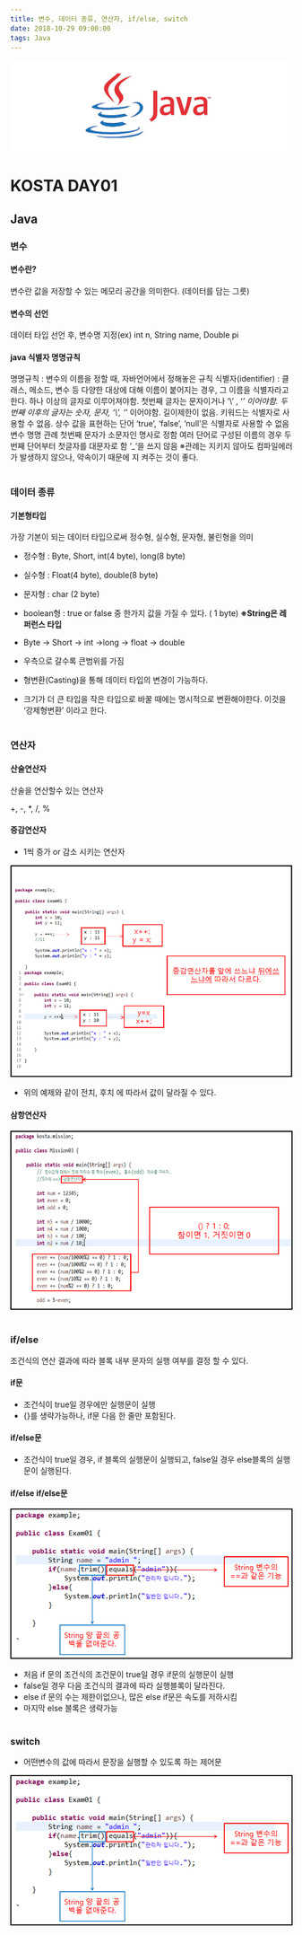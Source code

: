 ```yaml
---
title: 변수, 데이터 종류, 연산자, if/else, switch
date: 2018-10-29 09:00:00
tags: Java
---
```

![Java](/images/javaimage.png)
# KOSTA DAY01
## Java

### 변수
#### 변수란?
변수란 값을 저장할 수 있는 메모리 공간을 의미한다.
(데이터를 담는 그릇)
#### 변수의 선언
데이터 타입 선언 후, 변수명 지정(ex) int n, String name, Double pi
#### java 식별자 명명규칙
명명규칙 : 변수의 이름을 정할 때, 자바언어에서 정해놓은 규칙
식별자(identifier) : 클래스, 메소드, 변수 등 다양한 대상에 대해 이름이 붙어지는 경우, 그 이름을 식별자라고 한다.
하나 이상의 글자로 이루어져야함.
첫번째 글자는 문자이거나 ‘\’ , ‘_’ 이어야함.
두번째 이후의 글자는 숫자, 문자, ‘\’, ‘_’ 이어야함.
길이제한이 없음.
키워드는 식별자로 사용할 수 없음.
상수 값을 표현하는 단어 ‘true’, ‘false’, ‘null’은 식별자로 사용할 수 없음
변수 명명 관례
첫번째 문자가 소문자인 명사로 정함
여러 단어로 구성된 이름의 경우 두번째 단어부터 첫글자를 대문자로 함
‘_’을 쓰지 않음
※관례는 지키지 않아도 컴파일에러가 발생하지 않으나, 약속이기 때문에 지 켜주는 것이 좋다.
<br><br>

### 데이터 종류
#### 기본형타입
가장 기본이 되는 데이터 타입으로써 정수형, 실수형, 문자형, 불린형을 의미

- 정수형 : Byte, Short, int(4 byte), long(8 byte)
- 실수형 : Float(4 byte), double(8 byte)
- 문자형 : char (2 byte)
- boolean형 : true or false 중 한가지 값을 가질 수 있다. ( 1 byte)
**※String은 레퍼런스 타입**

- Byte → Short → int →long → float → double 
- 우측으로 갈수록 큰범위를 가짐
- 형변환(Casting)을 통해 데이터 타입의 변경이 가능하다.
- 크기가 더 큰 타입을 작은 타입으로 바꿀 때에는 명시적으로 변환해야한다. 이것을 ‘강제형변환’ 이라고 한다.
<br><br>


### 연산자
#### 산술연산자
산술을 연산할수 있는 연산자

+, -, *, /, %
#### 증감연산자
- 1씩 증가 or 감소 시키는 연산자

![증감연산자](/images/java/java01-01.png)
- 위의 예제와 같이 전치, 후치 에 따라서 값이 달라질 수 있다.

#### 삼항연산자

![삼항연산자](/images/java/java01-02.png)
<br><br>

### if/else
조건식의 연산 결과에 따라 블록 내부 문자의 실행 여부를 결정 할 수 있다.

#### if문
- 조건식이 true일 경우에만 실행문이 실행
- {}를 생략가능하나, if문 다음 한 줄만 포함된다.

#### if/else문
- 조건식이 true일 경우, if 블록의 실행문이 실행되고, false일 경우 else블록의 실행문이 실행된다.

#### if/else if/else문
![if/esle](/images/java/java01-03.png)
- 처음 if 문의 조건식의 조건문이 true일 경우 if문의 실행문이 실행
- false일 경우 다음 조건식의 결과에 따라 실행블록이 달라진다.
- else if 문의 수는 제한이없으나, 많은 else if문은 속도를 저하시킴
- 마지막 else 블록은 생략가능
<br><br>

### switch
- 어떤변수의 값에 따라서 문장을 실행할 수 있도록 하는 제어문

![switch](/images/java/java01-03.png)
<br><br>



